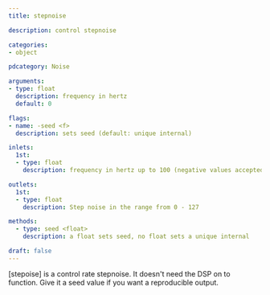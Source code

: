 ```yaml
---
title: stepnoise

description: control stepnoise

categories:
- object

pdcategory: Noise

arguments:
- type: float
  description: frequency in hertz
  default: 0

flags:
- name: -seed <f>
  description: sets seed (default: unique internal)

inlets:
  1st:
  - type: float
    description: frequency in hertz up to 100 (negative values accepted)

outlets:
  1st:
  - type: float
    description: Step noise in the range from 0 - 127

methods:
  - type: seed <float>
    description: a float sets seed, no float sets a unique internal

draft: false
---
```


[stepoise] is a control rate stepnoise. It doesn't need the DSP on to function. Give it a seed value if you want a reproducible output.
